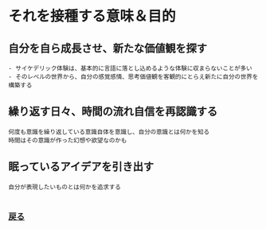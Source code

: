 # それを接種する意味＆目的


## 自分を自ら成長させ、新たな価値観を探す
    - サイケデリック体験は、基本的に言語に落とし込めるような体験に収まらないことが多い
    - そのレベルの世界から、自分の感覚感情、思考価値観を客観的にとらえ新たに自分の世界を構築する
## 繰り返す日々、時間の流れ自信を再認識する
    何度も意識を繰り返している意識自体を意識し、自分の意識とは何かを知る
    時間はその意識が作った幻想や欲望なのかも
## 眠っているアイデアを引き出す
    自分が表現したいものとは何かを追求する

#
### [戻る](main.md)
